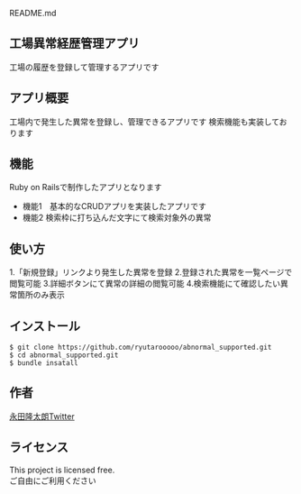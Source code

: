 README.md

## 工場異常経歴管理アプリ

工場の履歴を登録して管理するアプリです

## アプリ概要

工場内で発生した異常を登録し、管理できるアプリです
検索機能も実装しております

## 機能

Ruby on Railsで制作したアプリとなります
- 機能1　基本的なCRUDアプリを実装したアプリです
- 機能2  検索枠に打ち込んだ文字にて検索対象外の異常

## 使い方

1.「新規登録」リンクより発生した異常を登録
2.登録された異常を一覧ページで閲覧可能
3.詳細ボタンにて異常の詳細の閲覧可能
4.検索機能にて確認したい異常箇所のみ表示

## インストール
```
$ git clone https://github.com/ryutarooooo/abnormal_supported.git
$ cd abnormal_supported.git
$ bundle insatall
```

## 作者

<a href="https://twitter.com/ryutaro_nagata" class="twitter" target="_blank">永田隆太朗Twitter</a>

## ライセンス

This project is licensed free.<br>
ご自由にご利用ください　

